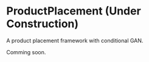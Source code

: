 # ProductPlacement  (Under Construction)
A product placement framework with conditional GAN.

Comming soon.
